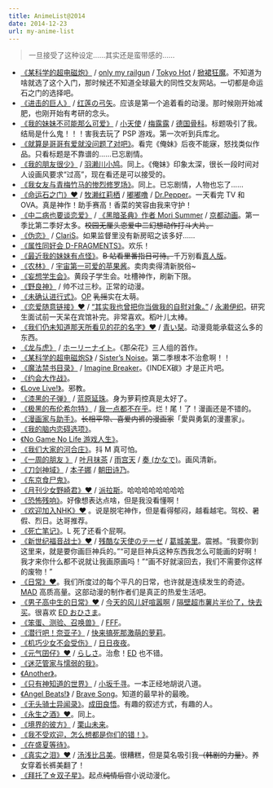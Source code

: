 ```yaml
---
title: AnimeList@2014
date: 2014-12-23
url: my-anime-list
---
```


> 一旦接受了这种设定……其实还是蛮带感的……

<!-- more -->

* [《某科学的超电磁炮》](http://zh.moegirl.org/%E6%9F%90%E7%A7%91%E5%AD%A6%E7%9A%84%E8%B6%85%E7%94%B5%E7%A3%81%E7%82%AE) / [only my railgun](http://music.163.com/#/song?id=725692) / [Tokyo Hot](http://music.163.com/#/song?id=725619) / [掀裙狂魔](http://zh.moegirl.org/%E4%BD%90%E5%A4%A9%E6%B3%AA%E5%AD%90)。不知道为啥就选了这个入门，那时候还不知道全球最大的同性交友网站。一切都是命运石之门的选择吧。
* [《进击的巨人》](http://zh.moegirl.org/%E8%BF%9B%E5%87%BB%E7%9A%84%E5%B7%A8%E4%BA%BA) / [红莲の弓矢](http://music.163.com/#/song?id=26608719)。应该是第一个追着看的动漫。那时候刚开始减肥，也刚开始有考研的念头。
* [《我的妹妹不可能那么可爱》](http://zh.moegirl.org/%E6%88%91%E7%9A%84%E5%A6%B9%E5%A6%B9%E5%93%AA%E6%9C%89%E8%BF%99%E4%B9%88%E5%8F%AF%E7%88%B1) / [小天使](http://zh.moegirl.org/%E6%96%B0%E5%9E%A3%E7%BB%AB%E6%BF%91) / [梅露露](http://www.bilibili.com/video/av1327818/) / [德国骨科](http://zh.moegirl.org/%E5%BE%B7%E5%9B%BD%E9%AA%A8%E7%A7%91)。标题吸引了我。结局是什么鬼！！！害我去玩了 PSP 游戏。第一次听到兵库北。
* [《就算是哥哥有爱就没问题了对吧》](http://zh.moegirl.org/%E5%B0%B1%E7%AE%97%E6%98%AF%E5%93%A5%E5%93%A5%E6%9C%89%E7%88%B1%E5%B0%B1%E6%B2%A1%E9%97%AE%E9%A2%98%E4%BA%86%E5%AF%B9%E5%90%A7)。看完《俺妹》后夜不能寐，怒找类似作品。只看标题是不靠谱的……已忘剧情。
* [《我的朋友很少》](http://zh.moegirl.org/%E6%88%91%E7%9A%84%E6%9C%8B%E5%8F%8B%E5%BE%88%E5%B0%91) / [羽濑川小鸠](http://zh.moegirl.org/%E7%BE%BD%E6%BF%91%E5%B7%9D%E5%B0%8F%E9%B8%A0)。同上。《俺妹》印象太深，很长一段时间对人设画风要求“过高”，现在看还是可以接受的。
* [《我女友与青梅竹马的惨烈修罗场》](http://zh.moegirl.org/%E6%88%91%E5%A5%B3%E5%8F%8B%E4%B8%8E%E9%9D%92%E6%A2%85%E7%AB%B9%E9%A9%AC%E7%9A%84%E6%83%A8%E7%83%88%E4%BF%AE%E7%BD%97%E5%9C%BA)。同上。已忘剧情，人物也忘了……
* [《命运石之门》❤](http://zh.moegirl.org/%E5%91%BD%E8%BF%90%E7%9F%B3%E4%B9%8B%E9%97%A8) / [牧濑红莉栖](http://zh.moegirl.org/%E7%89%A7%E6%BF%91%E7%BA%A2%E8%8E%89%E6%A0%96) / [嘟嘟噜](http://www.bilibili.com/video/av78287/) / [Dr.Pepper](http://www.amazon.cn/s?field-keywords=Dr+Pepper)。一天看完 TV 和 OVA。真是神作！助手赛高！香菜的笑容由我来守护！
* [《中二病也要谈恋爱》](http://zh.moegirl.org/%E4%B8%AD%E4%BA%8C%E7%97%85%E4%B9%9F%E8%A6%81%E8%B0%88%E6%81%8B%E7%88%B1) / [《黑暗圣典》作者 Mori Summer](http://zh.moegirl.org/%E4%B8%B9%E7%94%9F%E8%B0%B7%E6%A3%AE%E5%A4%8F) / [京都动画](http://zh.moegirl.org/%E4%BA%AC%E9%83%BD%E5%8A%A8%E7%94%BB)。第一季比第二季好太多。~~校园无厘头恋爱中二幻想动作打斗大片。~~
* [《伪恋》](http://zh.moegirl.org/%E4%BC%AA%E6%81%8B) / [ClariS](http://zh.moegirl.org/ClariS)。如果监督里没有新房昭之该多好……
* [《属性同好会 D-FRAGMENTS》](http://zh.moegirl.org/%E5%B1%9E%E6%80%A7%E5%90%8C%E5%A5%BD%E4%BC%9A)。欢乐！
* [《最近我的妹妹有点怪》](http://zh.moegirl.org/%E6%9C%80%E8%BF%91%E6%88%91%E7%9A%84%E5%A6%B9%E5%A6%B9%E6%9C%89%E7%82%B9%E6%80%AA)。~~B 站看里番指日可待。~~千万别看[真人版](http://www.bilibili.com/video/av1045024/)。
* [《农林》](http://zh.moegirl.org/%E8%BE%B2%E6%9E%97) / [宇宙第一可爱的苹果酱](http://zh.moegirl.org/%E6%9C%A8%E4%B8%8B%E6%9E%97%E6%AA%8E)。卖肉卖得清新脱俗~
* [《妄想学生会》](http://zh.moegirl.org/%E5%A6%84%E6%83%B3%E5%AD%A6%E7%94%9F%E4%BC%9A)。黄段子学生会。吐槽神作，刷新下限。
* [《野良神》](http://zh.moegirl.org/%E9%87%8E%E8%89%AF%E7%A5%9E) / 帅不过三秒。正常的动漫。
* [《未确认进行式》](http://zh.moegirl.org/%E6%9C%AA%E7%A1%AE%E8%AE%A4%E8%BF%9B%E8%A1%8C%E5%BC%8F)。[OP](http://www.bilibili.com/video/av910683/) ~~乳摇~~实在太萌。
* [《恋爱随意链接》❤](http://zh.moegirl.org/%E6%81%8B%E7%88%B1%E9%9A%8F%E6%84%8F%E9%93%BE%E6%8E%A5) / [“其实我也曾把你当做我的自慰对象。”](http://zh.moegirl.org/%E7%A8%BB%E5%8F%B6%E5%A7%AC%E5%AD%90) / [永濑伊织](http://zh.moegirl.org/%E6%B0%B8%E6%BF%91%E4%BC%8A%E7%BB%87)。研究生面试前一天呆在宾馆补完。非常喜欢。稻叶儿太棒。
* [《我们仍未知道那天所看见的花的名字》❤](http://zh.moegirl.org/%E6%88%91%E4%BB%AC%E4%BB%8D%E6%9C%AA%E7%9F%A5%E9%81%93%E9%82%A3%E5%A4%A9%E6%89%80%E7%9C%8B%E8%A7%81%E7%9A%84%E8%8A%B1%E7%9A%84%E5%90%8D%E5%AD%97) / [青い栞](http://music.163.com/#/song?id=736081)。动漫竟能承载这么多的东西。
* [《龙与虎》](http://zh.moegirl.org/%E9%BE%99%E4%B8%8E%E8%99%8E) / [ホーリーナイト](http://music.163.com/#/song?id=4949087)。《那朵花》三人组的首作。
* [《某科学的超电磁炮S》](http://zh.moegirl.org/%E6%9F%90%E7%A7%91%E5%AD%A6%E7%9A%84%E8%B6%85%E7%94%B5%E7%A3%81%E7%82%AES) / [Sister’s Noise](http://music.163.com/#/song?id=26341140)。第二季根本不治愈啊！！
* [《魔法禁书目录》](http://zh.moegirl.org/%E9%AD%94%E6%B3%95%E7%A6%81%E4%B9%A6%E7%9B%AE%E5%BD%95) / [Imagine Breaker](http://zh.moegirl.org/%E4%B8%8A%E6%9D%A1%E5%BD%93%E9%BA%BB)。《INDEX碳》才是正片吧。
* [《约会大作战》](http://zh.moegirl.org/%E7%BA%A6%E4%BC%9A%E5%A4%A7%E4%BD%9C%E6%88%98)。
* [《Love Live!》](http://zh.moegirl.org/Love_Live!)。邪教。
* [《漆黑的子弹》](http://zh.moegirl.org/%E6%BC%86%E9%BB%91%E7%9A%84%E5%AD%90%E5%BC%B9) / [蓝原延珠](http://zh.moegirl.org/%E8%93%9D%E5%8E%9F%E5%BB%B6%E7%8F%A0)。身为萝莉控真是太好了。
* [《极黑的布伦希尔特》](http://zh.moegirl.org/%E6%9E%81%E9%BB%91%E7%9A%84%E5%B8%83%E4%BC%A6%E5%B8%8C%E5%B0%94%E7%89%B9) / [我一点都不在乎](http://zh.moegirl.org/%E9%BB%91%E7%BE%BD%E5%AE%81%E5%AD%90)。烂！尾！了！漫画还是不错的。
* [《漫画家与助手》](http://zh.wikipedia.org/wiki/%E6%BC%AB%E7%95%AB%E5%AE%B6%E8%88%87%E5%8A%A9%E6%89%8B)。~~长相平常、喜爱内裤的漫画家~~「愛與勇氣的漫畫家」。
* [《我的脑内恋碍选项》](http://zh.moegirl.org/%E6%88%91%E7%9A%84%E8%84%91%E5%86%85%E6%81%8B%E7%A2%8D%E9%80%89%E9%A1%B9)。
* [《No Game No Life 游戏人生》](http://zh.moegirl.org/No_Game_No_Life_%E6%B8%B8%E6%88%8F%E4%BA%BA%E7%94%9F)。
* [《我们大家的河合庄》](http://zh.moegirl.org/%E6%88%91%E4%BB%AC%E5%A4%A7%E5%AE%B6%E7%9A%84%E6%B2%B3%E5%90%88%E5%BA%84)。抖 M 真可怕。
* [《一周的朋友 》](http://zh.moegirl.org/%E4%B8%80%E5%91%A8%E7%9A%84%E6%9C%8B%E5%8F%8B) / [叶月抹茶](http://zh.wikipedia.org/zh/%E8%91%89%E6%9C%88%E6%8A%B9%E8%8C%B6) / [雨宫天](http://zh.wikipedia.org/wiki/%E9%9B%A8%E5%AE%AB%E5%A4%A9) / [奏 (かなで)](http://music.163.com/#/song?id=28563201)。画风清新。
* [《刀剑神域》](http://zh.moegirl.org/%E5%88%80%E5%89%91%E7%A5%9E%E5%9F%9F) / [本子娜](http://zh.moegirl.org/%E4%BA%9A%E4%B8%9D%E5%A8%9C) / [朝田诗乃](http://zh.moegirl.org/%E6%9C%9D%E7%94%B0%E8%AF%97%E4%B9%83)。
* [《东京食尸鬼》](http://zh.moegirl.org/%E4%B8%9C%E4%BA%AC%E9%A3%9F%E5%B0%B8%E9%AC%BC)。
* [《月刊少女野崎君》❤](http://zh.moegirl.org/%E6%9C%88%E5%88%8A%E5%B0%91%E5%A5%B3%E9%87%8E%E5%B4%8E%E5%90%9B) / [派拉斯](http://zh.moegirl.org/%E6%B4%BE%E6%8B%89%E6%96%AF%E5%A8%98)。哈哈哈哈哈哈哈哈
* [《恐怖残响》](http://zh.moegirl.org/%E6%81%90%E6%80%96%E6%AE%8B%E5%93%8D)。好像想表达点啥，但是我没看懂啊！
* [《欢迎加入NHK》❤](http://zh.wikipedia.org/zh/%E6%AD%A1%E8%BF%8E%E5%8A%A0%E5%85%A5NHK%EF%BC%81) 。说是脱宅神作，但是看得郁闷，越看越宅。驾校、暑假、烈日。达哥推荐。
* [《死亡笔记》](http://zh.moegirl.org/%E6%AD%BB%E4%BA%A1%E7%AC%94%E8%AE%B0)。L 死了还看个屁啊。
* [《新世纪福音战士》❤](http://zh.moegirl.org/EVA) / [残酷な天使のテーゼ](http://music.163.com/#/song?id=657666) / [葛城美里](http://zh.moegirl.org/%E8%91%9B%E5%9F%8E%E7%BE%8E%E9%87%8C)。震撼。“我要你到这里来，就是要你画巨神兵的。”“可是巨神兵这种东西我怎么可能画的好啊！我才来你什么都不说就让我画原画吗！”“画不好就滚回去，我们不需要你这样的废物！”
* [《日常》❤](http://zh.moegirl.org/%E6%97%A5%E5%B8%B8)。我们所度过的每个平凡的日常，也许就是连续发生的奇迹。[MAD](http://www.bilibili.com/video/av80686/) 高质高量。这部动漫的制作者们是真正的热爱生活吧。
* [《男子高中生的日常》❤](http://zh.moegirl.org/%E7%94%B7%E5%AD%90%E9%AB%98%E4%B8%AD%E7%94%9F%E7%9A%84%E6%97%A5%E5%B8%B8) / [今天的风儿好喧嚣啊](http://zh.moegirl.org/%E4%BB%8A%E5%A4%A9%E7%9A%84%E9%A3%8E%E5%84%BF%E5%A5%BD%E5%96%A7%E5%9A%A3%E5%95%8A) / [隔壁超市薯片半价了，快去买](http://www.bilibili.com/video/av197039/)。很喜欢 [ED おひさま](http://music.163.com/#/song?id=401632)。
* [《笨蛋、测验、召唤兽》](http://zh.moegirl.org/%E7%AC%A8%E8%9B%8B%E6%B5%8B%E9%AA%8C%E5%8F%AC%E5%94%A4%E5%85%BD) / [FFF](http://zh.moegirl.org/FFF)。
* [《潜行吧！奈亚子》](http://zh.moegirl.org/%E6%BD%9C%E8%A1%8C%E5%90%A7!%E5%A5%88%E4%BA%9A%E5%AD%90) / [快来搞死那激萌的萝莉](http://music.163.com/#/song?id=26219464)。
* [《机巧少女不会受伤》](http://zh.moegirl.org/%E6%9C%BA%E5%B7%A7%E5%B0%91%E5%A5%B3%E4%B8%8D%E4%BC%9A%E5%8F%97%E4%BC%A4) / [日日夜夜](http://zh.moegirl.org/%E6%97%A5%E6%97%A5%E5%A4%9C%E5%A4%9C)。
* [《元气囝仔》❤](http://zh.wikipedia.org/zh-hant/%E5%85%83%E6%B0%A3%E5%9B%9D%E4%BB%94) / [らしさ](http://music.163.com/#/song?id=29357698)。治愈！[ED](http://music.163.com/#/mv?id=325006) 也不错。
* [《迷茫管家与懦弱的我》](http://zh.moegirl.org/%E8%BF%B7%E8%8C%AB%E7%AE%A1%E5%AE%B6%E4%B8%8E%E6%87%A6%E5%BC%B1%E7%9A%84%E6%88%91)。
* [《Another》](http://zh.moegirl.org/Another)。
* [《只有神知道的世界》](http://zh.moegirl.org/%E5%8F%AA%E6%9C%89%E7%A5%9E%E7%9F%A5%E9%81%93%E7%9A%84%E4%B8%96%E7%95%8C) / [小坂千寻](http://zh.moegirl.org/%E5%B0%8F%E9%98%AA%E5%8D%83%E5%AF%BB)。一本正经地胡说八道。
* [《Angel Beats!》](http://zh.moegirl.org/Angel_Beats!) / [Brave Song](http://music.163.com/#/song?id=28699611)。知道的最早补的最晚。
* [《无头骑士异闻录》](http://zh.moegirl.org/%E6%97%A0%E5%A4%B4%E9%AA%91%E5%A3%AB%E5%BC%82%E9%97%BB%E5%BD%95)。[成田良悟](http://zh.wikipedia.org/wiki/%E6%88%90%E7%94%B0%E8%89%AF%E6%82%9F)。有趣的叙述方式，有趣的人。
* [《永生之酒》❤](http://zh.wikipedia.org/wiki/Baccano!)。同上。
* [《境界的彼方》](http://zh.moegirl.org/%E5%A2%83%E7%95%8C%E7%9A%84%E5%BD%BC%E6%96%B9) / [栗山未来](http://zh.moegirl.org/%E6%A0%97%E5%B1%B1%E6%9C%AA%E6%9D%A5)。
* [《我不受欢迎，怎么想都是你们的错！》](http://zh.moegirl.org/%E4%B8%A7%E5%A5%B3)。
* [《在盛夏等待》](http://zh.moegirl.org/%E5%9C%A8%E7%9B%9B%E5%A4%8F%E7%AD%89%E5%BE%85)。
* [《真实之泪》❤](http://zh.moegirl.org/%E7%9C%9F%E5%AE%9E%E4%B9%8B%E6%B3%AA) / [汤浅比吕美](http://baike.baidu.com/view/1665213.htm)。很糟糕，但是莫名吸引我~~（韩剧的力量）~~。养女穿着长裤美翻了！
* [《拜托了☆双子星》](http://zh.wikipedia.org/zh/%E6%8B%9C%E8%A8%97%E4%BA%86%E2%98%86%E9%9B%99%E5%AD%90%E6%98%9F)。起点~~纯情后宫~~小说动漫化。

